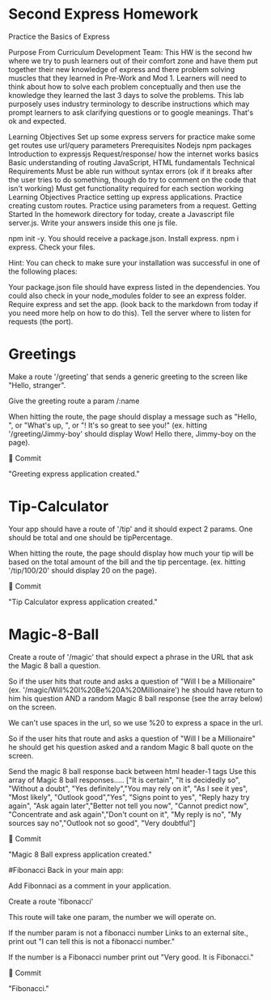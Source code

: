 # Second Express Homework

Practice the Basics of Express

Purpose From Curriculum Development Team: This HW is the second hw where we try to push learners out of their comfort zone and have them put together their new knowledge of express and there problem solving muscles that they learned in Pre-Work and Mod 1. Learners will need to think about how to solve each problem conceptually and then use the knowledge they learned the last 3 days to solve the problems. This lab purposely uses industry terminology to describe instructions which may prompt learners to ask clarifying questions or to google meanings. That's ok and expected.

Learning Objectives
Set up some express servers for practice
make some get routes
use url/query parameters
Prerequisites
Nodejs
npm packages
Introduction to expressjs
Request/response/ how the internet works basics
Basic understanding of routing
JavaScript, HTML fundamentals
Technical Requirements
Must be able run without syntax errors (ok if it breaks after the user tries to do something, though do try to comment on the code that isn't working)
Must get functionality required for each section working
Learning Objectives
Practice setting up express applications.
Practice creating custom routes.
Practice using parameters from a request.
Getting Started
In the homework directory for today, create a Javascript file server.js. Write your answers inside this one js file.

npm init -y. You should receive a package.json.
Install express. npm i express. Check your files.

Hint: You can check to make sure your installation was successful in one of the following places:

Your package.json file should have express listed in the dependencies.
You could also check in your node_modules folder to see an express folder.
Require express and set the app. (look back to the markdown from today if you need more help on how to do this).
Tell the server where to listen for requests (the port).

# Greetings

Make a route '/greeting' that sends a generic greeting to the screen like "Hello, stranger".

Give the greeting route a param /:name

When hitting the route, the page should display a message such as "Hello, ", or "What's up, <name>", or "<name>! It's so great to see you!" (ex. hitting '/greeting/Jimmy-boy' should display Wow! Hello there, Jimmy-boy on the page).

🔴 Commit

"Greeting express application created."

# Tip-Calculator

Your app should have a route of '/tip' and it should expect 2 params. One should be total and one should be tipPercentage.

When hitting the route, the page should display how much your tip will be based on the total amount of the bill and the tip percentage. (ex. hitting '/tip/100/20' should display 20 on the page).

🔴 Commit

 "Tip Calculator express application created."

# Magic-8-Ball

Create a route of '/magic' that should expect a phrase in the URL that ask the Magic 8 ball a question.

So if the user hits that route and asks a question of "Will I be a Millionaire" (ex. '/magic/Will%20I%20Be%20A%20Millionaire') he should have return to him his question AND a random Magic 8 ball response (see the array below) on the screen.

We can't use spaces in the url, so we use %20 to express a space in the url.

So if the user hits that route and asks a question of "Will I be a Millionaire" he should get his question asked and a random Magic 8 ball quote on the screen.

Send the magic 8 ball response back between html header-1 tags
Use this array of Magic 8 ball responses…..
["It is certain", "It is decidedly so", "Without a doubt", "Yes definitely","You may rely on it", "As I see it yes", "Most likely", "Outlook good","Yes", "Signs point to yes", "Reply hazy try again", "Ask again later","Better not tell you now", "Cannot predict now", "Concentrate and ask again","Don't count on it", "My reply is no", "My sources say no","Outlook not so good", "Very doubtful"]

🔴 Commit

"Magic 8 Ball express application created."

#Fibonacci
Back in your main app:

Add Fibonnaci as a comment in your application.

Create a route 'fibonacci'

This route will take one param, the number we will operate on.

If the number param is not a fibonacci number Links to an external site., print out "I can tell this is not a fibonacci number."

If the number is a Fibonacci number print out "Very good. It is Fibonacci."

🔴 Commit

"Fibonacci."